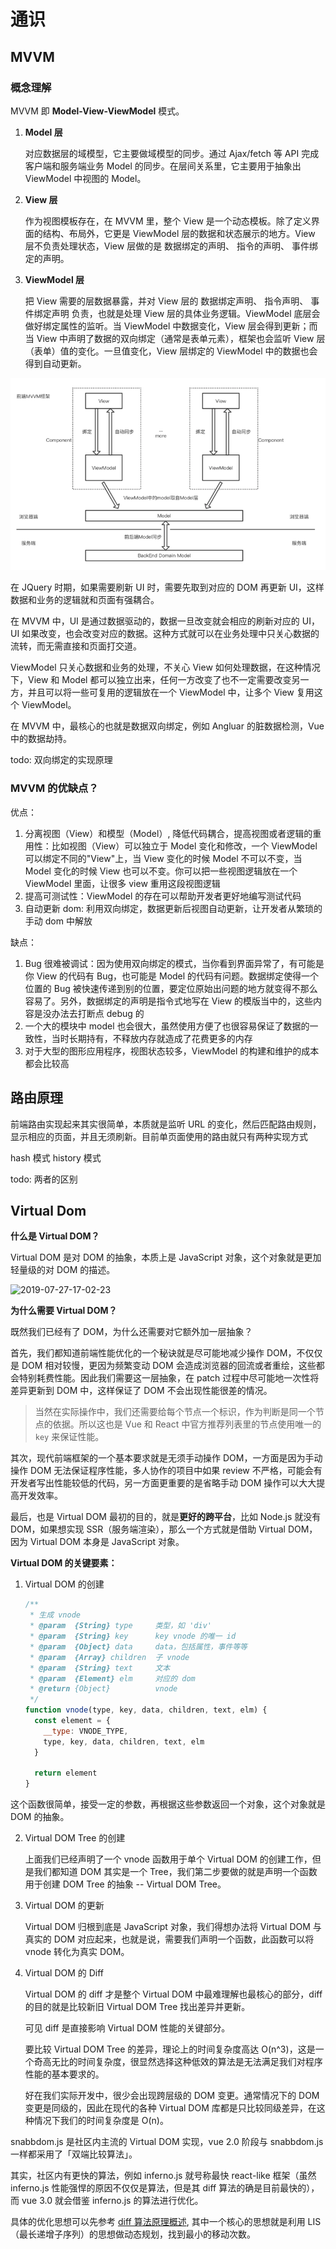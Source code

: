 # 通识

## MVVM

### 概念理解
MVVM 即 **Model-View-ViewModel** 模式。

1. **Model 层**

     对应数据层的域模型，它主要做域模型的同步。通过 Ajax/fetch 等 API 完成客户端和服务端业务 Model 的同步。在层间关系里，它主要用于抽象出 ViewModel 中视图的 Model。

2. **View 层**

    作为视图模板存在，在 MVVM 里，整个 View 是一个动态模板。除了定义界面的结构、布局外，它更是 ViewModel 层的数据和状态展示的地方。View 层不负责处理状态，View 层做的是 数据绑定的声明、 指令的声明、 事件绑定的声明。

3. **ViewModel 层**
  
    把 View 需要的层数据暴露，并对 View 层的 数据绑定声明、 指令声明、 事件绑定声明 负责，也就是处理 View 层的具体业务逻辑。ViewModel 底层会做好绑定属性的监听。当 ViewModel 中数据变化，View 层会得到更新；而当 View 中声明了数据的双向绑定（通常是表单元素），框架也会监听 View 层（表单）值的变化。一旦值变化，View 层绑定的 ViewModel 中的数据也会得到自动更新。

![MVVM](../Images/framework/mvvm.png)

在 JQuery 时期，如果需要刷新 UI 时，需要先取到对应的 DOM 再更新 UI，这样数据和业务的逻辑就和页面有强耦合。

在 MVVM 中，UI 是通过数据驱动的，数据一旦改变就会相应的刷新对应的 UI，UI 如果改变，也会改变对应的数据。这种方式就可以在业务处理中只关心数据的流转，而无需直接和页面打交道。

ViewModel 只关心数据和业务的处理，不关心 View 如何处理数据，在这种情况下，View 和 Model 都可以独立出来，任何一方改变了也不一定需要改变另一方，并且可以将一些可复用的逻辑放在一个 ViewModel 中，让多个 View 复用这个 ViewModel。

在 MVVM 中，最核心的也就是数据双向绑定，例如 Angluar 的脏数据检测，Vue 中的数据劫持。

todo: 双向绑定的实现原理

### MVVM 的优缺点？
优点：

1. 分离视图（View）和模型（Model）, 降低代码耦合，提高视图或者逻辑的重用性：比如视图（View）可以独立于 Model 变化和修改，一个 ViewModel 可以绑定不同的"View"上，当 View 变化的时候 Model 不可以不变，当 Model 变化的时候 View 也可以不变。你可以把一些视图逻辑放在一个 ViewModel 里面，让很多 view 重用这段视图逻辑
2. 提高可测试性：ViewModel 的存在可以帮助开发者更好地编写测试代码
3. 自动更新 dom: 利用双向绑定，数据更新后视图自动更新，让开发者从繁琐的手动 dom 中解放

缺点：

1. Bug 很难被调试：因为使用双向绑定的模式，当你看到界面异常了，有可能是你 View 的代码有 Bug，也可能是 Model 的代码有问题。数据绑定使得一个位置的 Bug 被快速传递到别的位置，要定位原始出问题的地方就变得不那么容易了。另外，数据绑定的声明是指令式地写在 View 的模版当中的，这些内容是没办法去打断点 debug 的
2. 一个大的模块中 model 也会很大，虽然使用方便了也很容易保证了数据的一致性，当时长期持有，不释放内存就造成了花费更多的内存
3. 对于大型的图形应用程序，视图状态较多，ViewModel 的构建和维护的成本都会比较高

## 路由原理

前端路由实现起来其实很简单，本质就是监听 URL 的变化，然后匹配路由规则，显示相应的页面，并且无须刷新。目前单页面使用的路由就只有两种实现方式

hash 模式
history 模式

todo: 两者的区别

## Virtual Dom

**什么是 Virtual DOM？**

Virtual DOM 是对 DOM 的抽象，本质上是 JavaScript 对象，这个对象就是更加轻量级的对 DOM 的描述。

![2019-07-27-17-02-23](https://xiaomuzhu-image.oss-cn-beijing.aliyuncs.com/1b6e845647c60b0ce00ec91f679ec6cf.png)

**为什么需要 Virtual DOM？**

既然我们已经有了 DOM，为什么还需要对它额外加一层抽象？

首先，我们都知道前端性能优化的一个秘诀就是尽可能地减少操作 DOM，不仅仅是 DOM 相对较慢，更因为频繁变动 DOM 会造成浏览器的回流或者重绘，这些都会特别耗费性能。因此我们需要这一层抽象，在 patch 过程中尽可能地一次性将差异更新到 DOM 中，这样保证了 DOM 不会出现性能很差的情况。

> 当然在实际操作中，我们还需要给每个节点一个标识，作为判断是同一个节点的依据。所以这也是 Vue 和 React 中官方推荐列表里的节点使用唯一的 `key` 来保证性能。

其次，现代前端框架的一个基本要求就是无须手动操作 DOM，一方面是因为手动操作 DOM 无法保证程序性能，多人协作的项目中如果 review 不严格，可能会有开发者写出性能较低的代码，另一方面更重要的是省略手动 DOM 操作可以大大提高开发效率。

最后，也是 Virtual DOM 最初的目的，就是**更好的跨平台**，比如 Node.js 就没有 DOM，如果想实现 SSR（服务端渲染），那么一个方式就是借助 Virtual DOM，因为 Virtual DOM 本身是 JavaScript 对象。

**Virtual DOM 的关键要素：**

1. Virtual DOM 的创建

   ```js
   /**
    * 生成 vnode
    * @param  {String} type     类型，如 'div'
    * @param  {String} key      key vnode 的唯一 id
    * @param  {Object} data     data，包括属性，事件等等
    * @param  {Array} children  子 vnode
    * @param  {String} text     文本
    * @param  {Element} elm     对应的 dom
    * @return {Object}          vnode
    */
   function vnode(type, key, data, children, text, elm) {
     const element = {
       __type: VNODE_TYPE,
       type, key, data, children, text, elm
     }
   
     return element
   }
   ```
这个函数很简单，接受一定的参数，再根据这些参数返回一个对象，这个对象就是 DOM 的抽象。

2. Virtual DOM Tree 的创建

   上面我们已经声明了一个 vnode 函数用于单个 Virtual DOM 的创建工作，但是我们都知道 DOM 其实是一个 Tree，我们第二步要做的就是声明一个函数用于创建 DOM Tree 的抽象 -- Virtual DOM Tree。

3. Virtual DOM 的更新

   Virtual DOM 归根到底是 JavaScript 对象，我们得想办法将 Virtual DOM 与真实的 DOM 对应起来，也就是说，需要我们声明一个函数，此函数可以将 vnode 转化为真实 DOM。

4. Virtual DOM 的 Diff

   Virtual DOM 的 diff 才是整个 Virtual DOM 中最难理解也最核心的部分，diff 的目的就是比较新旧 Virtual DOM Tree 找出差异并更新。

   可见 diff 是直接影响 Virtual DOM 性能的关键部分。

   要比较 Virtual DOM Tree 的差异，理论上的时间复杂度高达 O(n^3)，这是一个奇高无比的时间复杂度，很显然选择这种低效的算法是无法满足我们对程序性能的基本要求的。

   好在我们实际开发中，很少会出现跨层级的 DOM 变更。通常情况下的 DOM 变更是同级的，因此在现代的各种 Virtual DOM 库都是只比较同级差异，在这种情况下我们的时间复杂度是 O(n)。

snabbdom.js 是社区内主流的 Virtual DOM 实现，vue 2.0 阶段与 snabbdom.js 一样都采用了「双端比较算法」。

其实，社区内有更快的算法，例如 inferno.js 就号称最快 react-like 框架（虽然 inferno.js 性能强悍的原因不仅仅是算法，但是其 diff 算法的确是目前最快的），而 vue 3.0 就会借鉴 inferno.js 的算法进行优化。

具体的优化思想可以先参考 [diff 算法原理概述](https://github.com/NervJS/nerv/issues/3), 其中一个核心的思想就是利用 LIS（最长递增子序列）的思想做动态规划，找到最小的移动次数。
